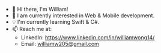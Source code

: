 - 👋 Hi there, I'm William!
- 🚀 I am currently interested in Web & Mobile development. 
- 💡 I'm currently learning Swift & C#. 
- 📫 Reach me at:
    - LinkedIn: https://www.linkedin.com/in/williamwong14/
    - Email: williamw205@gmail.com

